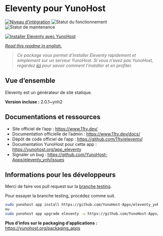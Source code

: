 <!--
N.B.: This README was automatically generated by https://github.com/YunoHost/apps/tree/master/tools/README-generator
It shall NOT be edited by hand.
-->

# Eleventy pour YunoHost

[![Niveau d’intégration](https://dash.yunohost.org/integration/eleventy.svg)](https://dash.yunohost.org/appci/app/eleventy) ![Statut du fonctionnement](https://ci-apps.yunohost.org/ci/badges/eleventy.status.svg) ![Statut de maintenance](https://ci-apps.yunohost.org/ci/badges/eleventy.maintain.svg)

[![Installer Eleventy avec YunoHost](https://install-app.yunohost.org/install-with-yunohost.svg)](https://install-app.yunohost.org/?app=eleventy)

*[Read this readme in english.](./README.md)*

> *Ce package vous permet d’installer Eleventy rapidement et simplement sur un serveur YunoHost.
Si vous n’avez pas YunoHost, regardez [ici](https://yunohost.org/#/install) pour savoir comment l’installer et en profiter.*

## Vue d’ensemble

Eleventy est un générateur de site statique.

**Version incluse :** 2.0.1~ynh2
## Documentations et ressources

* Site officiel de l’app : <https://www.11ty.dev/>
* Documentation officielle de l’admin : <https://www.11ty.dev/docs/>
* Dépôt de code officiel de l’app : <https://github.com/11ty/eleventy/>
* Documentation YunoHost pour cette app : <https://yunohost.org/app_eleventy>
* Signaler un bug : <https://github.com/YunoHost-Apps/eleventy_ynh/issues>

## Informations pour les développeurs

Merci de faire vos pull request sur la [branche testing](https://github.com/YunoHost-Apps/eleventy_ynh/tree/testing).

Pour essayer la branche testing, procédez comme suit.

``` bash
sudo yunohost app install https://github.com/YunoHost-Apps/eleventy_ynh/tree/testing --debug
ou
sudo yunohost app upgrade eleventy -u https://github.com/YunoHost-Apps/eleventy_ynh/tree/testing --debug
```

**Plus d’infos sur le packaging d’applications :** <https://yunohost.org/packaging_apps>